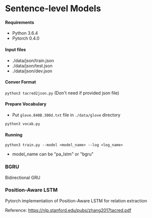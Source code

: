 # Sentence-level Models

#### Requirements

- Python 3.6.4
- Pytorch 0.4.0

#### Input files

- ./data/json/train.json
- ./data/json/test.json
- ./data/json/dev.json

#### Conver Format

`python3 tacred2json.py` (Don't need if provided json file)

#### Prepare Vocabulary

- Put `glove.840B.300d.txt` file in `./data/glove` directory

`python3 vocab.py`

#### Running

`python3 train.py --model <model_name> --log <log_name>`

- model_name can be "pa_lstm" or "bgru"

### BGRU

Bidirectional GRU

### Position-Aware LSTM

Pytorch implementation of Position-Aware LSTM for relation extraction

Reference: https://nlp.stanford.edu/pubs/zhang2017tacred.pdf